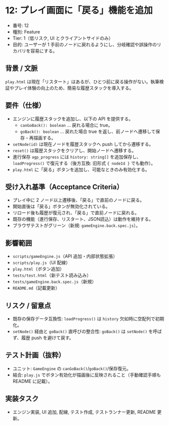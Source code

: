 # 12: プレイ画面に「戻る」機能を追加

- 番号: 12
- 種別: Feature
- Tier: 1（低リスク, UI とクライアントサイドのみ）
- 目的: ユーザーが 1 手前のノードに戻れるようにし、分岐確認や誤操作のリカバリを容易にする。

## 背景 / 文脈

`play.html` は現在「リスタート」はあるが、ひとつ前に戻る操作がない。執筆検証やプレイ体験の向上のため、簡易な履歴スタックを導入する。

## 要件（仕様）

- エンジンに履歴スタックを追加し、以下の API を提供する。
  - `canGoBack(): boolean` … 戻れる場合に true。
  - `goBack(): boolean` … 戻れた場合 true を返し、前ノードへ遷移して保存・再描画する。
- `setNode(id)` は現在ノードを履歴スタックへ push してから遷移する。
- `reset()` は履歴スタックをクリアし、開始ノードへ遷移する。
- 進行保存 `agp_progress` には `history: string[]` を追加保存し、`loadProgress()` で復元する（後方互換: 旧形式 `{ nodeId }` でも動作）。
- `play.html` に「戻る」ボタンを追加し、可能なときのみ有効化する。

## 受け入れ基準（Acceptance Criteria）

- プレイ中に 2 ノード以上遷移後、「戻る」で直前のノードに戻る。
- 開始直後は「戻る」ボタンが無効化されている。
- リロード後も履歴が復元され、「戻る」で直前ノードに戻れる。
- 既存の機能（進行保存、リスタート、JSON読込）は動作を維持する。
- ブラウザテストがグリーン（新規: `gameEngine.back.spec.js`）。

## 影響範囲

- `scripts/gameEngine.js`（API 追加・内部状態拡張）
- `scripts/play.js`（UI 配線）
- `play.html`（ボタン追加）
- `tests/test.html`（新テスト読み込み）
- `tests/gameEngine.back.spec.js`（新規）
- `README.md`（記載更新）

## リスク / 留意点

- 既存の保存データ互換性: `loadProgress()` は `history` 欠如時に空配列で初期化。
- `setNode()` 経由と `goBack()` 直呼びの整合性: `goBack()` は `setNode()` を呼ばず、履歴 push を避けて戻す。

## テスト計画（抜粋）

- ユニット: `GameEngine` の `canGoBack()`/`goBack()`/保存復元。
- 結合: `play.js` でボタン有効化が描画後に反映されること（手動確認手順も README に記載）。

## 実装タスク

- エンジン実装, UI 追加, 配線, テスト作成, テストランナー更新, README 更新。
